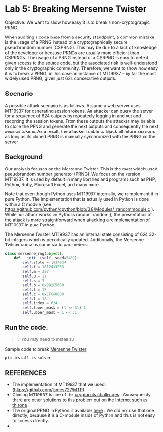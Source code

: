 # Lab 5: Breaking Mersenne Twister 

Objective: We want to show how easy it is to break a non-cryptograpgic PRNG. 

When auditing a code base from a security standpoint, a common mistake is the usage of a PRNG instead of a cryptographically secure pseudorandom number (CSPRNG). This may be due to a lack of knowledge of the developer or because PRNGs are usually more efficient than CSPRNGs. The usage of a PRNG instead of a CSRPNG is easy to detect given access to the source code, but the associated risk is well-understood only in the cryptographic community. Therefore, we want to show how easy it is to break a PRNG, in this case an instance of MT19937 – by far the most widely used PRNG, given just 624 consecutive outputs.


## Scenario
A possible attack scenario is as follows. Assume a web server uses MT19937 for generating session tokens. An attacker can query the server for a sequence of 624 outputs by repeatedly logging in and out and recording the session tokens. From these outputs the attacker may be able to clone the PRNG and generate the next outputs and consequently the next session tokens. As a result, the attacker is able to hijack all future sessions as long as its cloned PRNG is manually synchronized with the PRNG on the server.


## Background
Our analysis focuses on the Mersenne Twister. This is the most widely used pseudorandom number generator (PRNG). We focus on the version MT19937. It is used by default in many libraries and programs such as PHP, Python, Ruby, Microsoft Excel, and many more.

Note that even though Python uses MT19937 internally, we reimplement it in pure Python. The implementation that is actually used in Python is done within a C module (see https://github.com/python/cpython/blob/3.8/Modules/_randommodule.c ). While our attack works on Pythons random.random(), the presentation of the attack is more straightforward when attacking a reimplementation of MT19937 in pure Python.

The Mersenne Twister MT19937 has an internal state consisting of 624 32-bit integers which is periodically updated. Additionally, the Mersenne Twister contains some static parameters.

```python
class mersenne_rng(object):
    def __init__(self, seed=5489):
        self.state = [0]*624
        self.f = 1812433253
        self.m = 397
        self.u = 11
        self.s = 7
        self.b = 0x9D2C5680
        self.t = 15
        self.c = 0xEFC60000
        self.l = 18
        self.index = 624
        self.lower_mask = (1 << 31)-1
        self.upper_mask = 1 << 31
  ```

## Run the code.

> :bulb: You may need to install z3

Sample code to break [Mersenne Twister]()
```
pip install z3-solver
```

## REFERENCES
- The implementation of MT19937 that we used: (https://github.com/james727/MTP)
- Cloning MT19937 is one of the [cryptopals challenges](https://cryptopals.com/sets/3/challenges/23) . Consequently there are other solutions to this problem out on the Internet such as [thisone](https://blog.infosectcbr.com.au/2019/08/cryptopals-challenge-23-clone-mt19937.html) .
- The original PRNG in Python is available [here](https://github.com/python/cpython/blob/3.8/Modules/_randommodule.c) . We did not use that one directly, because it is a C-module inside of Python and thus is not easy to access directly.
- 
